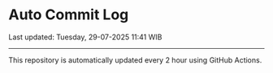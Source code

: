# Auto Commit Log

Last updated: Tuesday, 29-07-2025 11:41 WIB

---

This repository is automatically updated every 2 hour using GitHub Actions.
